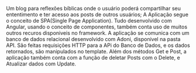 Um blog para reflexões bíblicas onde o usuário poderá compartilhar seu ententimento e ter acesso aos posts de outros usuários;
A Aplicação segue o conceito de SPA(Single Page Application).
Tudo desenvolvido com Angular, usando o conceito de componentes, também conta uso de muitos outros recuros disponiveis no framework.
A aplicação se comunica com um banco de dados relacional desenvolvido com Adoni, disponivel na pasta API. São feitas requisições HTTP para 
a APi do Banco de Dados, e os dados retornados, são manipulados no template. 
Além dos métodos Get e Post, a aplicação  também conta com a função de deletar Posts com o Delete, e Atualizar dados com Update.
